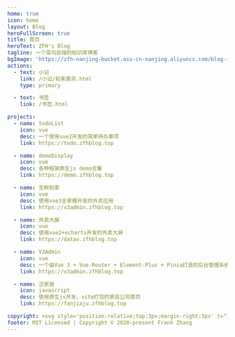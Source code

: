 ```yaml
---
home: true
icon: home
layout: Blog
heroFullScreen: true
title: 首页
heroText: ZFH's Blog
tagline: 一个菜鸟前端的知识库博客
bgImage: 'https://zfh-nanjing-bucket.oss-cn-nanjing.aliyuncs.com/blog-images/bg1.jpg'
actions:
  - text: 小记
    link: /小记/初来南京.html
    type: primary

  - text: 书签
    link: /书签.html

projects:
  - name: todoList
    icon: vue
    desc: 一个使用vue2开发的简单待办事项
    link: https://todo.zfhblog.top

  - name: demoDisplay
    icon: vue
    desc: 各种框架原生js demo合集
    link: https://demo.zfhblog.top

  - name: 生鲜到家
    icon: vue
    desc: 使用vue3全家桶开发的外卖应用
    link: https://v3admin.zfhblog.top

  - name: 外卖大屏
    icon: vue
    desc: 使用vue2+echarts开发的外卖大屏
    link: https://datav.zfhblog.top

  - name: V3Admin
    icon: vue
    desc: 一个由Vue 3 + Vue-Router + Element-Plus + Pinia打造的后台管理系统
    link: https://v3admin.zfhblog.top

  - name: 泛家居
    icon: javascript
    desc: 使用原生js开发，vite打包的家具公司首页
    link: https://fanjiaju.zfhblog.top

copyright: <svg style='position:relative;top:3px;margin-right:3px' t="1664354262965" class="icon" viewBox="0 0 1024 1024" version="1.1" xmlns="http://www.w3.org/2000/svg" p-id="1837" width="15" height="15"><path d="M512 96l480 832H32z" p-id="1838"></path></svg>Vercel提供托管服务 <svg style='position:relative;top:3px;margin-right:3px' t="1664354286932" class="icon" viewBox="0 0 1024 1024" version="1.1" xmlns="http://www.w3.org/2000/svg" p-id="2246" width="15" height="15"><path d="M845.824 189.952h-261.12c7.68 30.72 14.848 58.88 20.992 87.04a18.944 18.944 0 0 0 17.408 15.872l209.408 46.08a51.2 51.2 0 0 1 44.032 55.808v233.472a51.2 51.2 0 0 1-44.544 55.808l-210.944 46.592c-5.12 0-11.776 4.608-13.312 8.704-8.704 30.208-15.872 60.928-24.064 93.696h261.12a171.52 171.52 0 0 0 179.2-178.688V368.128a171.52 171.52 0 0 0-178.176-178.176zM402.432 730.624l-210.944-47.104a51.2 51.2 0 0 1-44.032-54.272V394.24a51.2 51.2 0 0 1 44.544-55.296l209.408-46.592c5.12 0 13.312-5.12 14.336-9.216 8.704-30.208 15.872-60.928 23.552-92.16H163.328A169.984 169.984 0 0 0 0 354.304V665.6a169.984 169.984 0 0 0 168.96 167.424h270.848c-8.192-31.744-14.848-62.464-23.552-92.16a20.48 20.48 0 0 0-13.824-10.24z" fill="#3E4055" p-id="2247"></path><path d="M616.96 512c0-8.704 0-14.848-12.288-14.848H419.84c-10.24 0-10.24 6.144-10.24 14.848s0 14.336 12.8 13.824h183.808c8.192 0 11.264-4.608 10.752-13.824z" fill="#3E4055" p-id="2248"></path></svg>阿里云提供域名解析、OSS存储服务 使用<a href='https://vuepress-theme-hope.github.io/v2/zh/'>vupress-theme-hope</a>构建
footer: MIT Licensed | Copyright © 2020-present Frank Zhang
---
```

